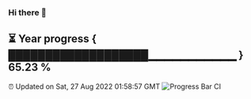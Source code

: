 ### Hi there 👋
⏳ Year progress { ███████████████████▁▁▁▁▁▁▁▁▁▁▁ } 65.23 %
---
⏰ Updated on Sat, 27 Aug 2022 01:58:57 GMT
![Progress Bar CI](https://github.com/liununu/liununu/workflows/Progress%20Bar%20CI/badge.svg)
